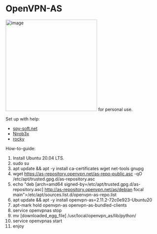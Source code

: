 # OpenVPN-AS
 <img width="297" alt="image" src="https://github.com/LordArrin/OpenVPN-AS/assets/79581469/98de1938-d28a-4ebd-abcf-1defd25f2918"> for personal use.

 Set up with help:
 - [spy-soft.net](https://spy-soft.net/openvpn-access-server-limitations/)
 - [Nirob3x](https://github.com/Nirob3x/OpenVPN-As-Unlimited)
 - [rocky](https://github.com/rocky/python-decompile3)

 How-to-guide:

 1. Install Ubuntu 20.04 LTS.
 2. sudo su
 3. apt update && apt -y install ca-certificates wget net-tools gnupg
 4. wget https://as-repository.openvpn.net/as-repo-public.asc -qO /etc/apt/trusted.gpg.d/as-repository.asc
 5. echo "deb [arch=amd64 signed-by=/etc/apt/trusted.gpg.d/as-repository.asc] http://as-repository.openvpn.net/as/debian focal main">/etc/apt/sources.list.d/openvpn-as-repo.list
 6. apt update && apt -y install openvpn-as=2.11.2-72c0e923-Ubuntu20
 7. apt-mark hold openvpn-as openvpn-as-bundled-clients
 8. service openvpnas stop
 9. mv [downloaded_egg_file] /usr/local/openvpn_as/lib/python/
 10. service openvpnas start
 11. enjoy

